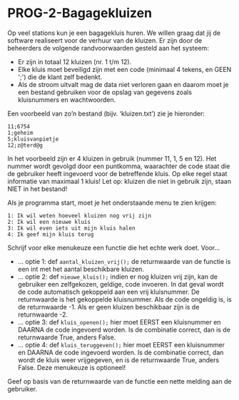 # PROG-2-Bagagekluizen
Op veel stations kun je een bagagekluis huren. We willen graag dat jij de software realiseert voor de verhuur van de kluizen. Er zijn door de beheerders de volgende randvoorwaarden gesteld aan het systeem:

- Er zijn in totaal 12 kluizen (nr. 1 t/m 12).
- Elke kluis moet beveiligd zijn met een code (minimaal 4 tekens, en GEEN ';') die de klant zelf bedenkt.
- Als de stroom uitvalt mag de data niet verloren gaan en daarom moet je een bestand gebruiken voor de opslag van gegevens zoals kluisnummers en wachtwoorden.

Een voorbeeld van zo’n bestand (bijv. ‘kluizen.txt’) zie je hieronder:
```
11;6754 
1;geheim 
5;kluisvanpietje 
12;z@terd@g 
```
In het voorbeeld zijn er 4 kluizen in gebruik (nummer 11, 1, 5 en 12). Het nummer wordt gevolgd door een puntkomma, waarachter de code staat die de gebruiker heeft ingevoerd voor de betreffende kluis. Op elke regel staat informatie van maximaal 1 kluis! Let op: kluizen die niet in gebruik zijn, staan NIET in het bestand!

Als je programma start, moet je het onderstaande menu te zien krijgen:
```
1: Ik wil weten hoeveel kluizen nog vrij zijn 
2: Ik wil een nieuwe kluis 
3: Ik wil even iets uit mijn kluis halen 
4: Ik geef mijn kluis terug
```
Schrijf voor elke menukeuze een functie die het echte werk doet. Voor...

- ... optie 1: def ```aantal_kluizen_vrij();``` de returnwaarde van de functie is een int met het aantal beschikbare kluizen.
- ... optie 2: def ```nieuwe_kluis();``` indien er nog kluizen vrij zijn, kan de gebruiker een zelfgekozen, geldige, code invoeren. In dat geval wordt de code automatisch gekoppeld aan een vrij kluisnummer. De returnwaarde is het gekoppelde kluisnummer.  Als de code ongeldig is, is de returnwaarde -1. Als er geen kluizen beschikbaar zijn is de returnwaarde -2.
- ... optie 3: def ```kluis_openen();``` hier moet EERST een kluisnummer en DAARNA de code ingevoerd worden. Is de combinatie correct, dan is de returnwaarde True, anders False.
- ... optie 4: def ```kluis_teruggeven();``` hier moet EERST een kluisnummer en DAARNA de code ingevoerd worden. Is de combinatie correct, dan wordt de kluis weer vrijgegeven, en is de returnwaarde True, anders False. Deze menukeuze is optioneel!

Geef op basis van de returnwaarde van de functie een nette melding aan de gebruiker.